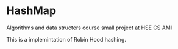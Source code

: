 # HashMap
Algorithms and data structers course small project at HSE CS AMI

This is a implemintation of Robin Hood hashing.
